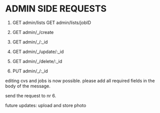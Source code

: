# ADMIN SIDE REQUESTS

1. GET admin/lists
   GET admin/lists/jobID

2. GET admin/_/create

3. GET admin/_/:_id

4. GET admin/_/update/:_id

5. GET admin/_/delete/:_id

6. PUT admin/_/:_id

editing cvs and jobs is now possible. please add all required fields in the body of the message.

send the request to nr 6.

future updates: upload and store photo